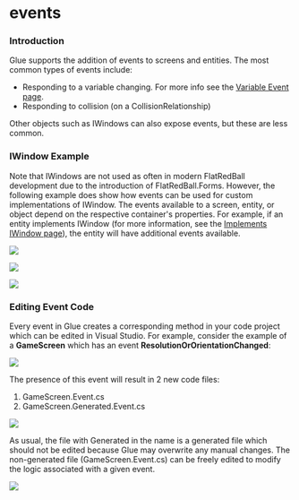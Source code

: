 # events

### Introduction

Glue supports the addition of events to screens and entities. The most common types of events include:

* Responding to a variable changing. For more info see the [Variable Event page](../variables/glue-reference-createsevent.md).
* Responding to collision (on a CollisionRelationship)

Other objects such as IWindows can also expose events, but these are less common.

### IWindow Example

Note that IWindows are not used as often in modern FlatRedBall development due to the introduction of FlatRedBall.Forms. However, the following example does show how events can be used for custom implementations of IWindow. The events available to a screen, entity, or object depend on the respective container's properties. For example, if an entity implements IWindow (for more information, see the [Implements IWindow page](../entities/glue-reference-implements-iwindow.md)), the entity will have additional events available.

![](../../../../media/2017-01-img\_58786a3627e38.png)

![](../../../../media/2017-01-img\_58786b063be83.png)

![](../../../../media/2017-01-img\_58786aaa970d7.png)

### Editing Event Code

Every event in Glue creates a corresponding method in your code project which can be edited in Visual Studio. For example, consider the example of a **GameScreen** which has an event **ResolutionOrOrientationChanged**:

![](../../../../media/2019-05-img\_5cdd690195452.png)

The presence of this event will result in 2 new code files:

1. &#x20;GameScreen.Event.cs
2. GameScreen.Generated.Event.cs

![](../../../../media/2019-05-img\_5cdd696141dcb.png)

As usual, the file with Generated in the name is a generated file which should not be edited because Glue may overwrite any manual changes. The non-generated file (GameScreen.Event.cs) can be freely edited to modify the logic associated with a given event.

![](../../../../media/2019-05-img\_5cdd6a103d870.png)
